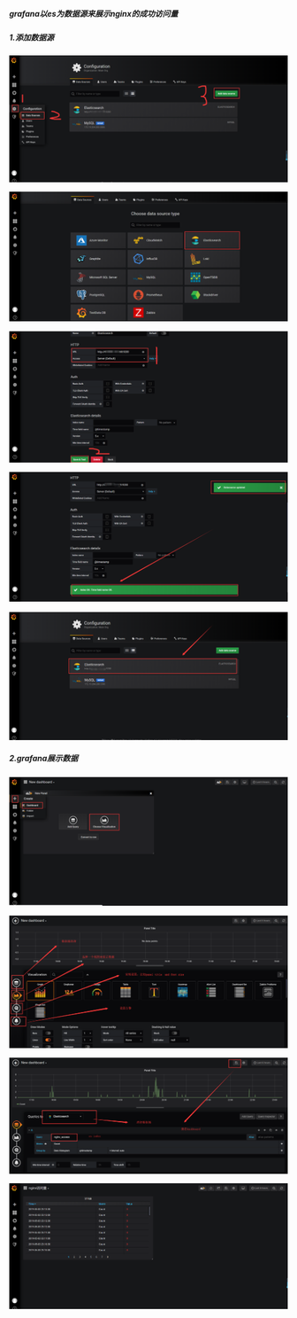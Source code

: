 ##### grafana以es为数据源来展示nginx的成功访问量

##### 1.添加数据源

![配置数据源](https://github.com/sunsharing-note/elk/blob/master/config_datasource.png "配置数据源")

![](https://github.com/sunsharing-note/elk/blob/master/select_data_type.png)

![](https://github.com/sunsharing-note/elk/blob/master/config_test.png)

![](https://github.com/sunsharing-note/elk/blob/master/success.png)

![](https://github.com/sunsharing-note/elk/blob/master/confirm.png)

##### 2.grafana展示数据

![](https://github.com/sunsharing-note/elk/blob/master/config_dashboard.png)

![](https://github.com/sunsharing-note/elk/blob/master/detail_config.png)

![](https://github.com/sunsharing-note/elk/blob/master/select_es_index.png)

![](https://github.com/sunsharing-note/elk/blob/master/result.png)
